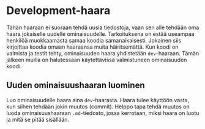 # Development-haara
Tähän haaraan ei suoraan tehdä uusia tiedostoja, vaan sen alle tehdään oma haara jokaiselle uudelle ominaisuudelle. Tarkoituksena on estää useampaa henkilöä muokkaamasta samaa koodia samanaikaisesti. Jokainen siis kirjoittaa koodia omaan haaraansa muita häiritsemättä. Kun koodi on valmista ja testit tehty, ominaisuuden haara yhdistetään `dev`-haaraan. Tämän jälkeen muilla on halutessaan käytettävissä valmistuneen ominaisuuden koodi. 

## Uuden ominaisuushaaran luominen
Luo ominaisuudelle haara aina `dev`-haarasta. Haara tulee käyttöön vasta, kun siihen tehdään jokin muutos (commit). Helppo tapa tehdä muutos on luoda ominaisuushaaraan `.md`-tiedosto, jossa kerrotaan, miksi haara on luotu ja mitä se pitää sisällään.
